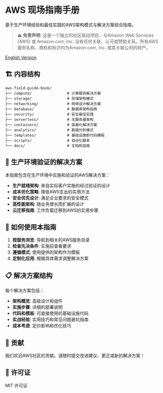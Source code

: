 # AWS 现场指南手册

基于生产环境经验和最佳实践的AWS架构模式与解决方案综合指南。

> **⚠️ 免责声明**: 这是一个独立的社区驱动项目，与Amazon Web Services (AWS) 或 Amazon.com, Inc. 没有任何关联、认可或赞助关系。所有AWS服务名称、商标和标识均为Amazon.com, Inc. 或其关联公司的财产。

[English Version](README.md)

## 🏗️ 内容结构

```
aws-field-guide-book/
├── compute/                # 计算服务解决方案
├── storage/                # 存储架构模式
├── networking/             # 网络设计解决方案
├── database/               # 数据库架构指南
├── security/               # 安全最佳实践
├── serverless/             # 无服务器架构
├── containers/             # 容器化解决方案
├── analytics/              # 数据分析模式
├── templates/              # 基础设施即代码模板
├── scripts/                # 自动化脚本
└── docs/                   # 文档和指南
```

## 🎯 生产环境验证的解决方案

本指南包含在生产环境中实施和验证的AWS解决方案：

- **生产就绪架构**: 来自实际客户实施的经过验证的设计
- **成本优化策略**: 降低AWS支出的实用方法
- **安全优先设计**: 满足企业要求的安全模式
- **高性能架构**: 随业务增长而扩展的设计
- **云迁移指南**: 工作负载迁移到AWS的实用步骤

## 🚀 如何使用本指南

1. **按服务浏览**: 导航到相关的AWS服务目录
2. **检查先决条件**: 实施前查看要求
3. **遵循模式**: 使用提供的架构作为模板
4. **定制化应用**: 根据具体需求调整解决方案

## 📋 解决方案结构

每个解决方案包括：
- **架构概览**: 高级设计和组件
- **实施步骤**: 详细的部署说明
- **代码和模板**: 可直接使用的基础设施代码
- **实战经验**: 实用技巧和常见问题避坑指南
- **成本考虑**: 定价影响和优化技巧

## 🤝 贡献

我们欢迎AWS社区的贡献。请随时提交改进建议、更正或新的解决方案！

## 📄 许可证

MIT 许可证
